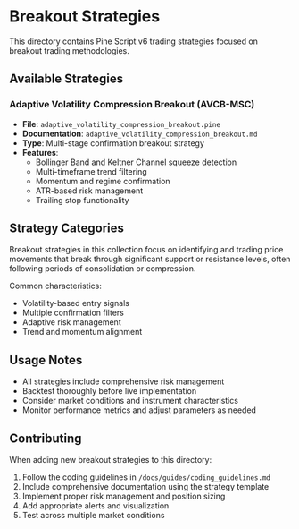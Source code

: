 # Breakout Strategies

This directory contains Pine Script v6 trading strategies focused on breakout trading methodologies.

## Available Strategies

### Adaptive Volatility Compression Breakout (AVCB-MSC)
- **File**: `adaptive_volatility_compression_breakout.pine`
- **Documentation**: `adaptive_volatility_compression_breakout.md`
- **Type**: Multi-stage confirmation breakout strategy
- **Features**: 
  - Bollinger Band and Keltner Channel squeeze detection
  - Multi-timeframe trend filtering
  - Momentum and regime confirmation
  - ATR-based risk management
  - Trailing stop functionality

## Strategy Categories

Breakout strategies in this collection focus on identifying and trading price movements that break through significant support or resistance levels, often following periods of consolidation or compression.

Common characteristics:
- Volatility-based entry signals
- Multiple confirmation filters
- Adaptive risk management
- Trend and momentum alignment

## Usage Notes

- All strategies include comprehensive risk management
- Backtest thoroughly before live implementation
- Consider market conditions and instrument characteristics
- Monitor performance metrics and adjust parameters as needed

## Contributing

When adding new breakout strategies to this directory:
1. Follow the coding guidelines in `/docs/guides/coding_guidelines.md`
2. Include comprehensive documentation using the strategy template
3. Implement proper risk management and position sizing
4. Add appropriate alerts and visualization
5. Test across multiple market conditions